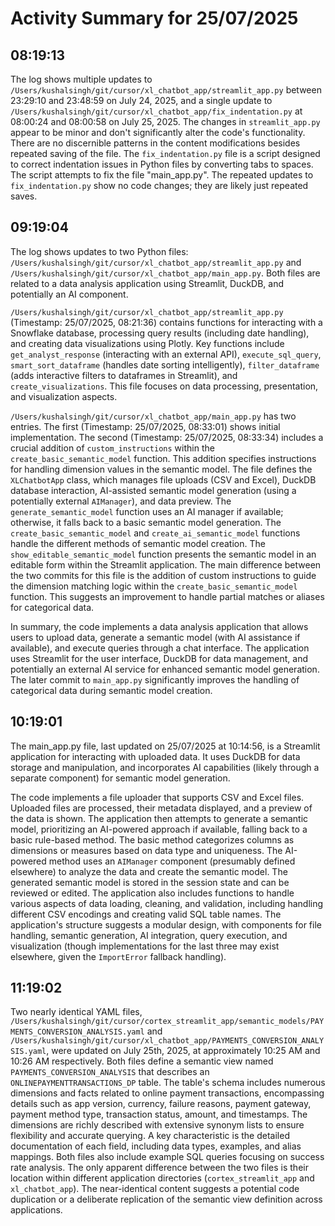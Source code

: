# Activity Summary for 25/07/2025

## 08:19:13
The log shows multiple updates to `/Users/kushalsingh/git/cursor/xl_chatbot_app/streamlit_app.py` between 23:29:10 and 23:48:59 on July 24, 2025, and a single update to `/Users/kushalsingh/git/cursor/xl_chatbot_app/fix_indentation.py` at 08:00:24 and 08:00:58 on July 25, 2025.  The changes in `streamlit_app.py` appear to be minor and don't significantly alter the code's functionality. There are no discernible patterns in the content modifications besides repeated saving of the file.  The `fix_indentation.py` file is a script designed to correct indentation issues in Python files by converting tabs to spaces.  The script attempts to fix the file "main_app.py".  The repeated updates to `fix_indentation.py` show no code changes; they are likely just repeated saves.


## 09:19:04
The log shows updates to two Python files: `/Users/kushalsingh/git/cursor/xl_chatbot_app/streamlit_app.py` and `/Users/kushalsingh/git/cursor/xl_chatbot_app/main_app.py`.  Both files are related to a data analysis application using Streamlit, DuckDB, and potentially an AI component.

`/Users/kushalsingh/git/cursor/xl_chatbot_app/streamlit_app.py` (Timestamp: 25/07/2025, 08:21:36) contains functions for interacting with a Snowflake database, processing query results (including date handling), and creating data visualizations using Plotly.  Key functions include `get_analyst_response` (interacting with an external API), `execute_sql_query`, `smart_sort_dataframe` (handles date sorting intelligently), `filter_dataframe` (adds interactive filters to dataframes in Streamlit), and `create_visualizations`.  This file focuses on data processing, presentation, and visualization aspects.


`/Users/kushalsingh/git/cursor/xl_chatbot_app/main_app.py` has two entries.  The first (Timestamp: 25/07/2025, 08:33:01) shows initial implementation. The second (Timestamp: 25/07/2025, 08:33:34) includes a crucial addition of `custom_instructions` within the `create_basic_semantic_model` function. This addition specifies instructions for handling dimension values in the semantic model.  The file defines the `XLChatbotApp` class, which manages file uploads (CSV and Excel), DuckDB database interaction, AI-assisted semantic model generation (using a potentially external `AIManager`), and data preview.  The `generate_semantic_model` function uses an AI manager if available; otherwise, it falls back to a basic semantic model generation.  The `create_basic_semantic_model` and `create_ai_semantic_model` functions handle the different methods of semantic model creation.  The `show_editable_semantic_model` function presents the semantic model in an editable form within the Streamlit application.  The main difference between the two commits for this file is the addition of custom instructions to guide the dimension matching logic within the `create_basic_semantic_model` function.  This suggests an improvement to handle partial matches or aliases for categorical data.


In summary, the code implements a data analysis application that allows users to upload data, generate a semantic model (with AI assistance if available), and execute queries through a chat interface.  The application uses Streamlit for the user interface, DuckDB for data management, and potentially an external AI service for enhanced semantic model generation.  The later commit to `main_app.py` significantly improves the handling of categorical data during semantic model creation.


## 10:19:01
The main_app.py file, last updated on 25/07/2025 at 10:14:56, is a Streamlit application for interacting with uploaded data.  It uses DuckDB for data storage and manipulation, and incorporates AI capabilities (likely through a separate component) for semantic model generation.

The code implements a file uploader that supports CSV and Excel files. Uploaded files are processed, their metadata displayed, and a preview of the data is shown.  The application then attempts to generate a semantic model, prioritizing an AI-powered approach if available, falling back to a basic rule-based method. The basic method categorizes columns as dimensions or measures based on data type and uniqueness.  The AI-powered method uses an `AIManager` component (presumably defined elsewhere) to analyze the data and create the semantic model.  The generated semantic model is stored in the session state and can be reviewed or edited.  The application also includes functions to handle various aspects of data loading, cleaning, and validation, including handling different CSV encodings and creating valid SQL table names.  The application's structure suggests a modular design, with components for file handling, semantic generation, AI integration, query execution, and visualization (though implementations for the last three may exist elsewhere, given the `ImportError` fallback handling).


## 11:19:02
Two nearly identical YAML files, `/Users/kushalsingh/git/cursor/cortex_streamlit_app/semantic_models/PAYMENTS_CONVERSION_ANALYSIS.yaml` and `/Users/kushalsingh/git/cursor/xl_chatbot_app/PAYMENTS_CONVERSION_ANALYSIS.yaml`, were updated on July 25th, 2025, at approximately 10:25 AM and 10:26 AM respectively.  Both files define a semantic view named `PAYMENTS_CONVERSION_ANALYSIS`  that describes an `ONLINEPAYMENTTRANSACTIONS_DP` table.  The table's schema includes numerous dimensions and facts related to online payment transactions, encompassing details such as app version, currency, failure reasons, payment gateway, payment method type, transaction status, amount, and timestamps.  The dimensions are richly described with extensive synonym lists to ensure flexibility and accurate querying.  A key characteristic is the detailed documentation of each field, including data types, examples, and alias mappings. Both files also include example SQL queries focusing on success rate analysis.  The only apparent difference between the two files is their location within different application directories (`cortex_streamlit_app` and `xl_chatbot_app`). The near-identical content suggests a potential code duplication or a deliberate replication of the semantic view definition across applications.
